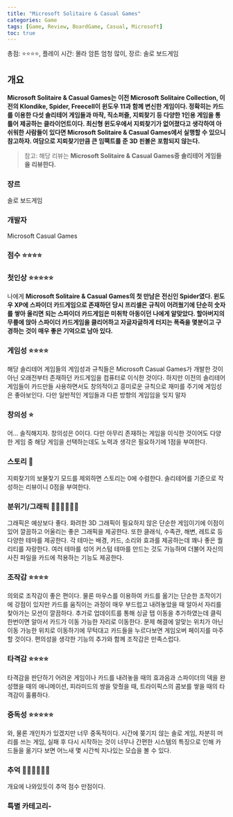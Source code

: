 ```yaml
---
title: "Microsoft Solitaire & Casual Games"
categories: Game
tags: [Game, Review, BoardGame, Casual, Microsoft]
toc: true
---
```


총점: ⭐⭐⭐⭐, 플레이 시간: 몰라 암튼 엄청 많이, 장르: 솔로 보드게임

## 개요

**Microsoft Solitaire & Casual Games는 이전 Microsoft Solitaire Collection, 이전의 Klondike, Spider, Freecell이 윈도우 11과 함께 변신한 게임이다. 정확히는 카드를 이용한 다섯 솔리테어 게임들과 마작, 직소퍼즐, 지뢰찾기 등 다양한 1인용 게임을 통틀어 제공하는 클라이언트이다. 최신형 윈도우에서 지뢰찾기가 없어졌다고 생각하여 아쉬워한 사람들이 있다면 Microsoft Solitaire & Casual Games에서 실행할 수 있으니 참고하자. 여담으로 지뢰찾기만큼 큰 임팩트를 준 3D 핀볼은 포함되지 않는다.**

>참고: 해당 리뷰는 ****Microsoft Solitaire & Casual Games중 솔리테어 게임들을 리뷰한다.****
    

### 장르

솔로 보드게임

### 개발자

Microsoft Casual Games

### 점수 ⭐⭐⭐⭐

### 첫인상 ⭐⭐⭐⭐⭐

나에게 **Microsoft Solitaire & Casual Games의 첫 만남은 전신인 Spider였다. 윈도우 XP에 스파이더 카드게임으로 존재하던 당시 프리셀은 규칙이 어려웠기에 단순히 숫자를 쌓아 올리면 되는 스파이더 카드게임은 미취학 아동이던 나에게 알맞았다. 할아버지의 무릎에 앉아 스파이더 카드게임을 클리어하고 자글자글하게 터지는 폭죽을 몇분이고 구경하는 것이 매우 좋은 기억으로 남아 있다.**

### 게임성 ⭐⭐⭐⭐

해당 솔리테어 게임들의 게임성과 규칙들은 Microsoft Casual Games가 개발한 것이 아닌 오래전부터 존재하던 카드게임을 컴퓨터로 이식한 것이다. 하지만 이전의 솔리테어 게임들이 카드만들 사용하면서도 창의적이고 흥미로운 규칙으로 재미를 주기에 게임성은 좋아보인다. 다만 일반적인 게임들과 다른 방향의 게임임을 잊지 말자

### 창의성 ⭐

어… 솔직해지자. 창의성은 0이다. 다만 아무리 존재하는 게임을 이식한 것이어도 다양한 게임 중 해당 게임을 선택하는데도 노력과 생각은 필요하기에 1점을 부여한다. 

### 스토리 **💩**

지뢰찾기의 보물찾기 모드를 제외하면 스토리는 0에 수렴한다. 솔리테어를 기준으로 작성하는 리뷰이니 0점을 부여한다.

### 분위기/그래픽 💎💎💎💎💎💎

그래픽은 예상보다 좋다. 화려한 3D 그래픽이 필요하지 않은 단순한 게임이기에 이점이 있어 깔끔하고 어울리는 좋은 그래픽을 제공한다. 또한 클래식, 수족관, 해변, 레트로 등 다양한 테마를 제공한다. 각 테마는 배경, 카드, 소리와 효과를 제공하는데 꽤나 좋은 퀄리티를 자랑한다. 여러 테마를 섞어 커스텀 테마를 만드는 것도 가능하며 더불어 자신의 사진 파일을 카드에 적용하는 기능도 제공한다.

### 조작감 ⭐⭐⭐⭐

의외로 조작감이 좋은 편이다. 물론 마우스를 이용하여 카드를 옮기는 단순한 조작이기에 강점이 있지만 카드를 움직이는 과정이 매우 부드럽고 내려놓았을 때 알아서 자리를 찾아가는 모션이 깔끔하다. 추가로 업데이트를 통해 싱글 탭 이동을 추가하였는데 클릭 한번이면 알아서 카드가 이동 가능한 자리로 이동한다. 문제 해결에 알맞는 위치가 아닌 이동 가능한 위치로 이동하기에 무턱대고 카드들을 누르다보면 게임오버 페이지를 마주할 것이다. 편의성을 생각한 기능의 추가와 함께 조작감은 만족스럽다.

### 타격감 ⭐⭐⭐⭐

타격감을 판단하기 어려운 게임이나 카드를 내려놓을 때의 효과음과 스파이더의 덱을 완성했을 때의 애니메이션, 피라미드의 쌍을 맞췄을 때, 트라이픽스의 콤보를 쌓을 때의 타격감이 훌륭하다.

### 중독성 ⭐⭐⭐⭐⭐

와, 물론 개인차가 있겠지만 너무 중독적이다. 시간에 쫒기지 않는 솔로 게임, 차분히 머리를 쓰는 게임, 실패 후 다시 시작하는 것이 너무나 간편한 시스템의 특징으로 인해 카드들을 옮기다 보면 어느새 몇 시간씩 지나있는 모습을 볼 수 있다. 

### 추억 💎💎💎💎💎💎

개요에 나와있듯이 추억 점수 만점이다. 

### 특별 카테고리-
